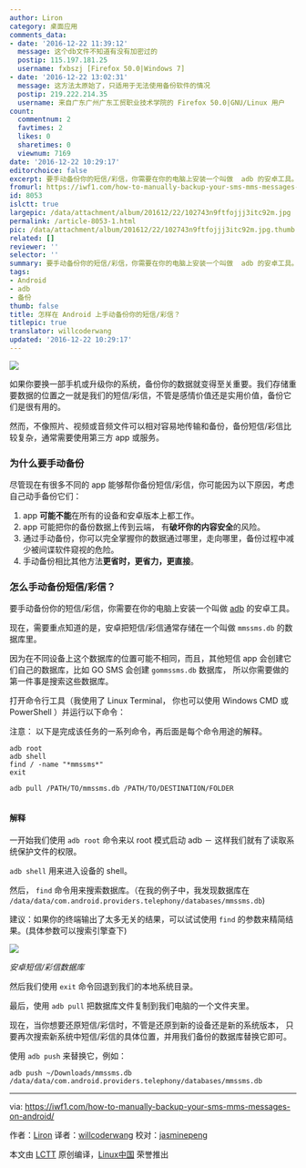 ```yaml
---
author: Liron
category: 桌面应用
comments_data:
- date: '2016-12-22 11:39:12'
  message: 这个db文件不知道有没有加密过的
  postip: 115.197.181.25
  username: fxbszj [Firefox 50.0|Windows 7]
- date: '2016-12-22 13:02:31'
  message: 这方法太原始了，只适用于无法使用备份软件的情况
  postip: 219.222.214.35
  username: 来自广东广州广东工贸职业技术学院的 Firefox 50.0|GNU/Linux 用户
count:
  commentnum: 2
  favtimes: 2
  likes: 0
  sharetimes: 0
  viewnum: 7169
date: '2016-12-22 10:29:17'
editorchoice: false
excerpt: 要手动备份你的短信/彩信，你需要在你的电脑上安装一个叫做  adb 的安卓工具。
fromurl: https://iwf1.com/how-to-manually-backup-your-sms-mms-messages-on-android/
id: 8053
islctt: true
largepic: /data/attachment/album/201612/22/102743n9ftfojjj3itc92m.jpg
permalink: /article-8053-1.html
pic: /data/attachment/album/201612/22/102743n9ftfojjj3itc92m.jpg.thumb.jpg
related: []
reviewer: ''
selector: ''
summary: 要手动备份你的短信/彩信，你需要在你的电脑上安装一个叫做  adb 的安卓工具。
tags:
- Android
- adb
- 备份
thumb: false
title: 怎样在 Android 上手动备份你的短信/彩信？
titlepic: true
translator: willcoderwang
updated: '2016-12-22 10:29:17'
---
```


![](/data/attachment/album/201612/22/102743n9ftfojjj3itc92m.jpg)


如果你要换一部手机或升级你的系统，备份你的数据就变得至关重要。我们存储重要数据的位置之一就是我们的短信/彩信，不管是感情价值还是实用价值，备份它们是很有用的。


然而，不像照片、视频或音频文件可以相对容易地传输和备份，备份短信/彩信比较复杂，通常需要使用第三方 app 或服务。


### 为什么要手动备份


尽管现在有很多不同的 app 能够帮你备份短信/彩信，你可能因为以下原因，考虑自己动手备份它们：


1. app **可能不能**在所有的设备和安卓版本上都工作。
2. app 可能把你的备份数据上传到云端， 有**破坏你的内容安全**的风险。
3. 通过手动备份，你可以完全掌握你的数据通过哪里，走向哪里，备份过程中减少被间谍软件窥视的危险。
4. 手动备份相比其他方法**更省时，更省力，更直接**。


### 怎么手动备份短信/彩信？


要手动备份你的短信/彩信，你需要在你的电脑上安装一个叫做 [adb](http://developer.android.com/tools/help/adb.html) 的安卓工具。


现在，需要重点知道的是，安卓把短信/彩信通常存储在一个叫做 `mmssms.db` 的数据库里。


因为在不同设备上这个数据库的位置可能不相同，而且，其他短信 app 会创建它们自己的数据库，比如 GO SMS 会创建 `gommssms.db` 数据库， 所以你需要做的第一件事是搜索这些数据库。


打开命令行工具（我使用了 Linux Terminal， 你也可以使用 Windows CMD 或 PowerShell ）并运行以下命令：


注意： 以下是完成该任务的一系列命令，再后面是每个命令用途的解释。



```
adb root
adb shell
find / -name "*mmssms*"
exit

adb pull /PATH/TO/mmssms.db /PATH/TO/DESTINATION/FOLDER


```

#### 解释


一开始我们使用 `adb root` 命令来以 root 模式启动 adb － 这样我们就有了读取系统保护文件的权限。


`adb shell` 用来进入设备的 shell。


然后， `find` 命令用来搜索数据库。（在我的例子中，我发现数据库在 `/data/data/com.android.providers.telephony/databases/mmssms.db`)


建议：如果你的终端输出了太多无关的结果，可以试试使用 `find` 的参数来精简结果。(具体参数可以搜索引擎查下)


![](/data/attachment/album/201612/22/102817u9jt9au1beea9eee.jpg)


*安卓短信/彩信数据库*


然后我们使用 `exit` 命令回退到我们的本地系统目录。


最后，使用 `adb pull` 把数据库文件复制到我们电脑的一个文件夹里。


现在，当你想要还原短信/彩信时，不管是还原到新的设备还是新的系统版本， 只要再次搜索新系统中短信/彩信的具体位置，并用我们备份的数据库替换它即可。


使用 `adb push` 来替换它，例如：



```
adb push ~/Downloads/mmssms.db /data/data/com.android.providers.telephony/databases/mmssms.db
```



---


via: <https://iwf1.com/how-to-manually-backup-your-sms-mms-messages-on-android/>


作者：[Liron](https://iwf1.com/tag/android) 译者：[willcoderwang](http://wangzk.win) 校对：[jasminepeng](https://github.com/jasminepeng)


本文由 [LCTT](https://github.com/LCTT/TranslateProject) 原创编译，[Linux中国](https://linux.cn/) 荣誉推出